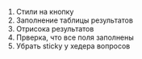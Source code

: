 1. Стили на кнопку
2. Заполнение таблицы результатов
3. Отрисока результатов
4. Прверка, что все поля заполнены
5. Убрать sticky у хедера вопросов